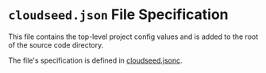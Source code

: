 # `cloudseed.json` File Specification

This file contains the top-level project config values and is added to the root of the source code directory.

The file's specification is defined in [cloudseed.jsonc](/docs/project_spec/cloudseed.jsonc).
